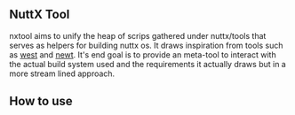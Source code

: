 ## NuttX Tool
nxtool aims to unify the heap of scrips gathered under nuttx/tools that serves as helpers for building nuttx os. 
It draws inspiration from tools such as [west](https://github.com/zephyrproject-rtos/west) and [newt](https://github.com/apache/mynewt-newt). 
It's end goal is to provide an meta-tool to interact with the actual build system used and the requirements it actually draws but in a more stream lined approach.

## How to use


